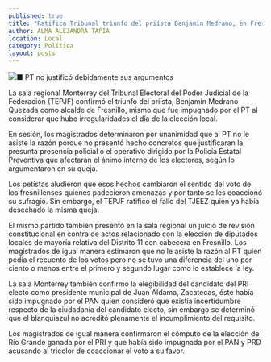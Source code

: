 ```yaml
---
published: true
title: "Ratifica Tribunal triunfo del priísta Benjamín Medrano, en Fresnillo"
author: ALMA ALEJANDRA TAPIA
location: Local
category: Política
layout: posts
---
```


![](http://i.imgur.com/uyizY4cm.jpg)■ PT no justificó debidamente sus argumentos

La sala regional Monterrey del Tribunal Electoral del Poder Judicial de la Federación (TEPJF) confirmó el triunfo del priísta, Benjamín Medrano Quezada como alcalde de Fresnillo, mismo que fue impugnado por el PT al considerar que hubo irregularidades el día de la elección local.

En sesión, los magistrados determinaron por unanimidad que al PT no le asiste la razón porque no presentó hecho concretos que justificaran la presunta presencia policial o el operativo dirigido por la Policía Estatal Preventiva que afectaran el ánimo interno de los electores, según lo argumentaron en su queja.

Los petistas aludieron que esos hechos cambiaron el sentido del voto de los fresnillenses quienes padecieron amenazas y por tanto se les coaccionó su sufragio. Sin embargo, el TEPJF ratificó el fallo del TJEEZ quien ya había desechado la misma queja.  

El mismo partido también presentó en la sala regional un juicio de revisión constitucional en contra de actos relacionado con la elección de diputados locales de mayoría relativa del Distrito 11 con cabecera en Fresnillo. Los magistrados de igual manera estimaron que no le asiste la razón al PT quien pedía el recuento de los votos pero no se tuvo una diferencia del uno por ciento o menos entre el primero y segundo lugar como lo establece la ley.

La sala Monterrey también confirmó la elegibilidad del candidato del PRI electo como presidente municipal de Juan Aldama, Zacatecas, éste había sido impugnado por el PAN quien consideró que existía incertidumbre respecto de la ciudadanía del candidato electo, sin embargo se determinó que el blanquiazul no acreditó plenamente el incumplimiento del requisito.

Los magistrados de igual manera confirmaron el cómputo de la elección de Río Grande ganada por el PRI y que había sido impugnada por el PAN y PRD acusando al tricolor de coaccionar el voto  a su favor.
